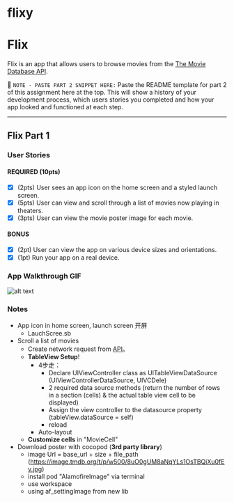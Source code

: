 # flixy
# Flix

Flix is an app that allows users to browse movies from the [The Movie Database API](http://docs.themoviedb.apiary.io/#).

📝 `NOTE - PASTE PART 2 SNIPPET HERE:` Paste the README template for part 2 of this assignment here at the top. This will show a history of your development process, which users stories you completed and how your app looked and functioned at each step.

---

## Flix Part 1

### User Stories

#### REQUIRED (10pts)
- [x] (2pts) User sees an app icon on the home screen and a styled launch screen.
- [x] (5pts) User can view and scroll through a list of movies now playing in theaters.
- [x] (3pts) User can view the movie poster image for each movie.

#### BONUS
- [x] (2pt) User can view the app on various device sizes and orientations.
- [x] (1pt) Run your app on a real device.

### App Walkthrough GIF

![alt text](file:///Users/yeri/Desktop/FlixGIF.gif)

### Notes
- App icon in home screen, launch screen 开屏
  - LauchScree.sb
- Scroll a list of movies
  - Create network request from [API](https://api.themoviedb.org/3/movie/now_playing?api_key=a07e22bc18f5cb106bfe4cc1f83ad8ed)。
  - **TableView Setup**!
    + 4步走：
      - Declare UIViewController class as UITableViewDataSource (UIViewControllerDataSource, UIVCDele)
      - 2 required data source methods (return the number of rows in a section (cells) & the actual table view cell to be displayed)
      - Assign the view controller to the datasource property (tableView.dataSource = self)
      - reload
    + Auto-layout
  - **Customize cells** in "MovieCell"
- Download poster with cocopod (**3rd party library**)
  - image Url = base_url + size + file_path (https://image.tmdb.org/t/p/w500/8uO0gUM8aNqYLs1OsTBQiXu0fEv.jpg)
  - install pod "AlamofireImage" via terminal
  - use workspace
  - using af_settingImage from new lib

